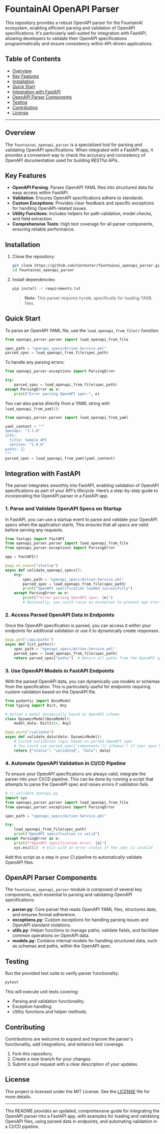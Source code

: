 
# FountainAI OpenAPI Parser

This repository provides a robust OpenAPI parser for the FountainAI ecosystem, enabling efficient parsing and validation of OpenAPI specifications. It's particularly well-suited for integration with FastAPI, allowing developers to validate their OpenAPI specifications programmatically and ensure consistency within API-driven applications.

## Table of Contents

- [Overview](#overview)
- [Key Features](#key-features)
- [Installation](#installation)
- [Quick Start](#quick-start)
- [Integration with FastAPI](#integration-with-fastapi)
- [OpenAPI Parser Components](#openapi-parser-components)
- [Testing](#testing)
- [Contributing](#contributing)
- [License](#license)

---

## Overview

The `fountainai_openapi_parser` is a specialized tool for parsing and validating OpenAPI specifications. When integrated with a FastAPI app, it provides a convenient way to check the accuracy and consistency of OpenAPI documentation used for building RESTful APIs.

## Key Features

- **OpenAPI Parsing**: Parses OpenAPI YAML files into structured data for easy access within FastAPI.
- **Validation**: Ensures OpenAPI specifications adhere to standards.
- **Custom Exceptions**: Provides clear feedback and specific exceptions for handling OpenAPI-related issues.
- **Utility Functions**: Includes helpers for path validation, model checks, and field extraction.
- **Comprehensive Tests**: High test coverage for all parser components, ensuring reliable performance.

## Installation

1. Clone the repository:
   ```bash
   git clone https://github.com/Contexter/fountainai_openapi_parser.git
   cd fountainai_openapi_parser
   ```

2. Install dependencies:
   ```bash
   pip install -r requirements.txt
   ```

   > **Note**: This parser requires `PyYAML` specifically for loading YAML files.

## Quick Start

To parse an OpenAPI YAML file, use the `load_openapi_from_file()` function:

```python
from openapi_parser.parser import load_openapi_from_file

spec_path = "openapi_specs/Action-Service.yml"
parsed_spec = load_openapi_from_file(spec_path)
```

To handle any parsing errors:

```python
from openapi_parser.exceptions import ParsingError

try:
    parsed_spec = load_openapi_from_file(spec_path)
except ParsingError as e:
    print("Error parsing OpenAPI spec:", e)
```

You can also parse directly from a YAML string with `load_openapi_from_yaml()`:

```python
from openapi_parser.parser import load_openapi_from_yaml

yaml_content = """
openapi: "3.1.0"
info:
  title: Sample API
  version: "1.0.0"
paths: {}
"""
parsed_spec = load_openapi_from_yaml(yaml_content)
```

## Integration with FastAPI

The parser integrates smoothly into FastAPI, enabling validation of OpenAPI specifications as part of your API's lifecycle. Here’s a step-by-step guide to incorporating the OpenAPI parser in a FastAPI app.

### 1. Parse and Validate OpenAPI Specs on Startup

In FastAPI, you can use a startup event to parse and validate your OpenAPI specs when the application starts. This ensures that all specs are valid before serving any requests.

```python
from fastapi import FastAPI
from openapi_parser.parser import load_openapi_from_file
from openapi_parser.exceptions import ParsingError

app = FastAPI()

@app.on_event("startup")
async def validate_openapi_specs():
    try:
        spec_path = "openapi_specs/Action-Service.yml"
        parsed_spec = load_openapi_from_file(spec_path)
        print("OpenAPI specification loaded successfully")
    except ParsingError as e:
        print(f"Error parsing OpenAPI spec: {e}")
        # Optionally, you could raise an exception to prevent app startup
```

### 2. Access Parsed OpenAPI Data in Endpoints

Once the OpenAPI specification is parsed, you can access it within your endpoints for additional validation or use it to dynamically create responses.

```python
@app.get("/api/paths")
async def list_paths():
    spec_path = "openapi_specs/Action-Service.yml"
    parsed_spec = load_openapi_from_file(spec_path)
    return parsed_spec["paths"]  # Return all paths from the OpenAPI spec
```

### 3. Use OpenAPI Models in FastAPI Endpoints

With the parsed OpenAPI data, you can dynamically use models or schemas from the specification. This is particularly useful for endpoints requiring custom validation based on the OpenAPI file.

```python
from pydantic import BaseModel
from typing import Dict, Any

# Define a model dynamically based on OpenAPI schema
class DynamicModel(BaseModel):
    model_data: Dict[str, Any]

@app.post("/validate")
async def validate_data(data: DynamicModel):
    # Custom validation logic based on parsed OpenAPI spec
    # You could use parsed_spec['components']['schemas'] if your spec has schemas
    return {"status": "validated", "data": data}
```

### 4. Automate OpenAPI Validation in CI/CD Pipeline

To ensure your OpenAPI specifications are always valid, integrate the parser into your CI/CD pipeline. This can be done by running a script that attempts to parse the OpenAPI spec and raises errors if validation fails.

```python
# ci_validate_openapi.py
import sys
from openapi_parser.parser import load_openapi_from_file
from openapi_parser.exceptions import ParsingError

spec_path = "openapi_specs/Action-Service.yml"

try:
    load_openapi_from_file(spec_path)
    print("OpenAPI specification is valid")
except ParsingError as e:
    print(f"OpenAPI specification error: {e}")
    sys.exit(1)  # Exit with an error status if the spec is invalid
```

Add this script as a step in your CI pipeline to automatically validate OpenAPI files.

## OpenAPI Parser Components

The `fountainai_openapi_parser` module is composed of several key components, each essential to parsing and validating OpenAPI specifications:

- **parser.py**: Core parser that reads OpenAPI YAML files, structures data, and ensures format adherence.
- **exceptions.py**: Custom exceptions for handling parsing issues and OpenAPI standard violations.
- **utils.py**: Helper functions to manage paths, validate fields, and facilitate common operations on OpenAPI data.
- **models.py**: Contains internal models for handling structured data, such as schemas and paths, within the OpenAPI spec.

## Testing

Run the provided test suite to verify parser functionality:

```bash
pytest
```

This will execute unit tests covering:
- Parsing and validation functionality.
- Exception handling.
- Utility functions and helper methods.

## Contributing

Contributions are welcome to expand and improve the parser's functionality, add integrations, and enhance test coverage. 

1. Fork this repository.
2. Create a new branch for your changes.
3. Submit a pull request with a clear description of your updates.

## License

This project is licensed under the MIT License. See the [LICENSE](LICENSE) file for more details.

---

This README provides an updated, comprehensive guide for integrating the OpenAPI parser into a FastAPI app, with examples for loading and validating OpenAPI files, using parsed data in endpoints, and automating validation in a CI/CD pipeline.
